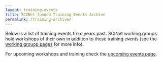 ```yaml
---
layout: training-events
title: SCINet-funded Training Events Archive
permalink: /training-archive/
---
```


Below is a list of training events from years past. SCINet working groups hold workshops of their own in addition to these training events (see the [working grouop pages](/working-groups) for more info).

For upcoming workshops and training check the [upcoming events page](/opportunities/events).
<br>
